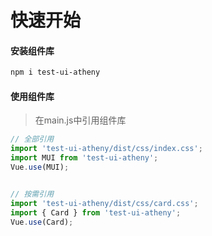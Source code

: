 # 快速开始

#### 安装组件库

```bash
npm i test-ui-atheny
```


#### 使用组件库
> 在main.js中引用组件库

```javascript
// 全部引用
import 'test-ui-atheny/dist/css/index.css';
import MUI from 'test-ui-atheny';
Vue.use(MUI);


// 按需引用
import 'test-ui-atheny/dist/css/card.css';
import { Card } from 'test-ui-atheny';
Vue.use(Card);
```